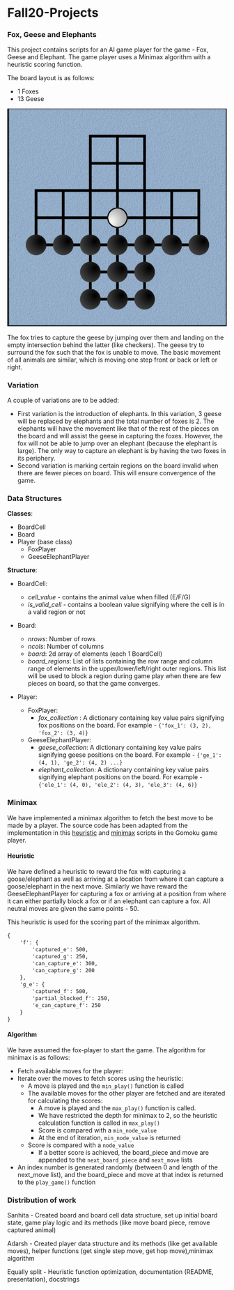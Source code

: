 # Fall20-Projects

### Fox, Geese and Elephants
This project contains scripts for an AI game player for the game - Fox, Geese and Elephant. The game player uses a Minimax algorithm with a heuristic scoring function. 

The board layout is as follows:
* 1 Foxes
* 13 Geese

![Sample Board](https://github.com/SanhitaD207/Fall20-Projects/blob/main/images/sample-board.png?raw=true)


The fox tries to capture the geese by jumping over them and landing on the empty intersection behind the latter (like checkers). The geese try to surround the fox such that the fox is unable to move. The basic movement of all animals are similar, which is moving one step front or back or left or right.

### Variation
A couple of variations are to be added:
* First variation is the introduction of elephants. In this variation, 3 geese will be replaced by elephants and the total number of foxes is 2. The elephants will have the movement like that of the rest of the pieces on the board and will assist the geese in capturing the foxes. However, the fox will not be able to jump over an elephant (because the elephant is large). The only way to capture an elephant is by having the two foxes in its periphery.
* Second variation is marking certain regions on the board invalid when there are fewer pieces on board. This will ensure convergence of the game.

### Data Structures
**__Classes__**:
* BoardCell
* Board
* Player (base class)
    * FoxPlayer
    * GeeseElephantPlayer

**__Structure__**:
* BoardCell:
    * _cell_value_ - contains the animal value when filled (E/F/G)
    * _is_valid_cell_ - contains a boolean value signifying where the cell is in a valid region or not

* Board:
    * _nrows_: Number of rows
    * _ncols_: Number of columns
    * _board_: 2d array of elements (each 1 BoardCell)
    * _board_regions_: List of lists containing the row range and column range of elements in the upper/lower/left/right outer regions. This list will be used to block a region during game play when there are few pieces on board, so that the game converges.

* Player:
    * FoxPlayer:
        * _fox_collection_ : A dictionary containing key value pairs signifying fox positions on the board. For example - `{'fox_1': (3, 2), 'fox_2': (3, 4)}`
    * GeeseElephantPlayer:
        * _geese_collection_: A dictionary containing key value pairs signifying geese positions on the board. For example - `{'ge_1': (4, 1), 'ge_2': (4, 2) ...}`
        * _elephant_collection_: A dictionary containing key value pairs signifying elephant positions on the board. For example - `{'ele_1': (4, 0), 'ele_2': (4, 3), 'ele_3': (4, 6)}`
 

### Minimax
We have implemented a minimax algorithm to fetch the best move to be made by a player. The source code has been adapted from the implementation in this [heuristic](https://github.com/lfpelison/ine5430-gomoku/blob/master/src/heuristic.py) and [minimax](https://github.com/lfpelison/ine5430-gomoku/blob/master/src/minimax.py) scripts in the Gomoku game player.

#### Heuristic
We have defined a heuristic to reward the fox with capturing a goose/elephant as well as arriving at a location from where it can capture a goose/elephant in the next move. 
Similarly we have reward the GeeseElephantPlayer for capturing a fox or arriving at a position from where it can either partially block a fox or if an elephant can capture a fox.
All neutral moves are given the same points - 50.

This heuristic is used for the scoring part of the minimax algorithm.

```
{
    'f': {
        'captured_e': 500,
        'captured_g': 250,
        'can_capture_e': 300,
        'can_capture_g': 200
    },
    'g_e': {
        'captured_f': 500,
        'partial_blocked_f': 250,
        'e_can_capture_f': 250
    }
}
```

#### Algorithm
We have assumed the fox-player to start the game. The algorithm for minimax is as follows:
* Fetch available moves for the player:
* Iterate over the moves to fetch scores using the heuristic:
    * A move is played and the `min_play()` function is called
    * The available moves for the other player are fetched and are iterated for calculating the scores:
        * A move is played and the `max_play()` function is called.
        * We have restricted the depth for minimax to 2, so the heuristic calculation function is called in `max_play()`
        * Score is compared with a `min_node_value`
        * At the end of iteration, `min_node_value` is returned
    * Score is compared with a `node_value`
        * If a better score is achieved, the board_piece and move are appended to the `next_board_piece` and `next_move` lists
* An index number is generated randomly (between 0 and length of the next_move list), and the board_piece and move at that index is returned to the `play_game()` function

### Distribution of work

Sanhita -  Created board and board cell data structure, set up initial board state, game play logic and its methods (like move board piece, remove captured animal)

Adarsh - Created player data structure and its methods (like get available moves), helper functions (get single step move, get hop move),minimax algorithm

Equally split - Heuristic function optimization, documentation (README, presentation), docstrings

